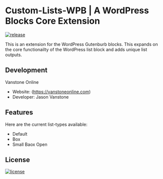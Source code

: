 # Custom-Lists-WPB | A WordPress Blocks Core Extension

[![release](https://img.shields.io/badge/release-v0.0-red.svg?style=flat-square)]()

<p>This is an extension for the WordPress Gutenburb blocks. This expands on the core functionailty of the WordPress list block and adds unique list outputs.</p>

Development
-----------
Vanstone Online

- Website: (https://vanstoneonline.com)
- Developer: Jason Vanstone

Features
--------

Here are the current list-types available:
- Default
- Box
- Small Baox Open


License
-------
[![license](https://img.shields.io/badge/license-MIT-blue)]()
